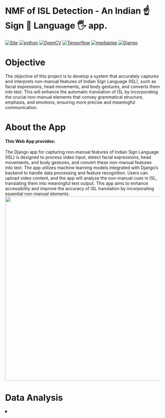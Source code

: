# NMF of ISL Detection - An Indian ☝ Sign 👋 Language 🖐️ app.
[![Site](https://img.shields.io/static/v1?label=visit%20Website&message=ISL%20Detection%20Page&color=yellow)]()
[![python](https://img.shields.io/static/v1?label=Python&message=%3E=3.9&color=orange&logo=python)]()
[![OpenCV](https://img.shields.io/static/v1?label=OpenCV-headless-python&message=4.8.1.78&color=blue&logo=opencv)]()
[![Tensorflow](https://img.shields.io/static/v1?label=Tensorflow&message=2.14.0&color=yellow&logo=tensorflow)]()
[![mediapipe](https://img.shields.io/static/v1?label=Mediapipe&message=0.10.7&color=green&logo=mediapipe)]()
[![Django](https://img.shields.io/badge/Python-Django-green)]()
<br>

# Objective
The objective of this project is to develop a system that accurately captures and interprets non-manual features of Indian Sign Language (ISL), such as facial expressions, head movements, and body gestures, and converts them into text. This will enhance the automatic translation of ISL by incorporating the crucial non-manual elements that convey grammatical structure, emphasis, and emotions, ensuring more precise and meaningful communication.

# About the App
#### This Web App provides:
The Django app for capturing non-manual features of Indian Sign Language (ISL) is designed to process video input, detect facial expressions, head movements, and body gestures, and convert these non-manual features into text. The app utilizes machine learning models integrated with Django’s backend to handle data processing and feature recognition. Users can upload video content, and the app will analyze the non-manual cues in ISL, translating them into meaningful text output. This app aims to enhance accessibility and improve the accuracy of ISL translation by incorporating essential non-manual elements.
<br>
<img src = 'images/output.jpeg' width='600' height='600'>
</details>

# Data Analysis
<details>
    <summary></summary>

# Source Data
(https://zenodo.org/records/4010759)


# Preprocessing
- Extract Landmarks: Use MediaPipe's Holistic model or pose detection model to extract key landmarks from the frames of a video.
- Normalization: Normalize the extracted landmark coordinates.
- Augmentation (Optional): Apply data augmentation techniques to increase diversity in your training data.
- Saving Landmarks: Store the processed landmarks in a structured format such as .npy files.


## Installation
To set up and use Sentiment Analyzer in your own project, follow these steps:

- Clone this repository to your local machine.
```
    https://github.com/mohar69/gesture_recognition.git
```
- Install the required dependencies for python 3.9 or above.
```
    pip install -r requirements.txt
```
- Running the Django app
```
    python manage.py runserver
```